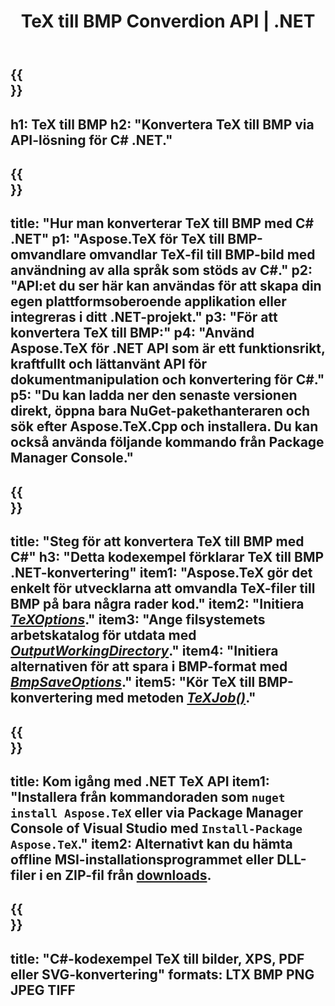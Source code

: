 ﻿---
translation: true
template: /_templates/_conversion-child-net.md
title: TeX till BMP Converdion API | .NET
description: TeX till BMP konvertering funktionalitet. Integrera detta lokala .NET-bibliotek i ditt projekt eller använd plattformsoberoende applikationer för att konvertera TeX till BMP.
keywords: tex till bmp api net, tex2bmp integrera c#
url: /net/conversion/tex-to-bmp/
family: tex
platformtag: net
feature: conversion
informat: TEX
outformat: BMP
otherformats: PNG JPEG TIFF PDF SVG XPS
---

{{<section banner>}}
---
h1: TeX till BMP
h2: "Konvertera TeX till BMP via API-lösning för C# .NET."
---

{{<section overview>}}
---
title: "Hur man konverterar TeX till BMP med C# .NET"
p1: "Aspose.TeX för TeX till BMP-omvandlare omvandlar TeX-fil till BMP-bild med användning av alla språk som stöds av C#."
p2: "API:et du ser här kan användas för att skapa din egen plattformsoberoende applikation eller integreras i ditt .NET-projekt."
p3: "För att konvertera TeX till BMP:"
p4: "Använd Aspose.TeX för .NET API som är ett funktionsrikt, kraftfullt och lättanvänt API för dokumentmanipulation och konvertering för C#."
p5: "Du kan ladda ner den senaste versionen direkt, öppna bara NuGet-pakethanteraren och sök efter Aspose.TeX.Cpp och installera. Du kan också använda följande kommando från Package Manager Console."
---

{{<section feature1>}}
---
title: "Steg för att konvertera TeX till BMP med C#"
h3: "Detta kodexempel förklarar TeX till BMP .NET-konvertering"
item1: "Aspose.TeX gör det enkelt för utvecklarna att omvandla TeX-filer till BMP på bara några rader kod."
item2: "Initiera [*TeXOptions*](https://reference.aspose.com/tex/net/aspose.tex/texoptions/)."
item3: "Ange filsystemets arbetskatalog för utdata med [*OutputWorkingDirectory*](https://reference.aspose.com/tex/net/aspose.tex/texoptions/outputworkingdirectory/)."
item4: "Initiera alternativen för att spara i BMP-format med [*BmpSaveOptions*](https://reference.aspose.com/tex/net/aspose.tex.presentation.image/bmpsaveoptions/)."
item5: "Kör TeX till BMP-konvertering med metoden [*TeXJob()*](https://reference.aspose.com/tex/net/aspose.tex/texjob/)."
---

{{<section feature2>}}
---
title: Kom igång med .NET TeX API
item1: "Installera från kommandoraden som ```nuget install Aspose.TeX``` eller via Package Manager Console of Visual Studio med ```Install-Package Aspose.TeX```."
item2: Alternativt kan du hämta offline MSI-installationsprogrammet eller DLL-filer i en ZIP-fil från [downloads](https://releases.aspose.com/tex/net).
---

{{<section widget>}}
---
title: "C#-kodexempel TeX till bilder, XPS, PDF eller SVG-konvertering"
formats: LTX BMP PNG JPEG TIFF
---